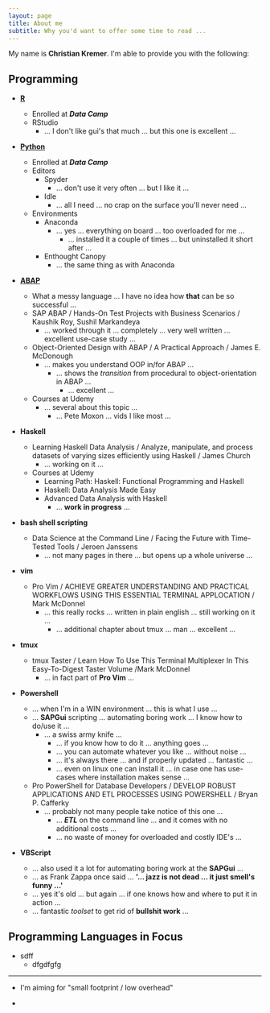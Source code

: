 ```yaml
---
layout: page
title: About me
subtitle: Why you'd want to offer some time to read ...
---
```


My name is **__Christian Kremer__**. I'm able to provide you with the following:

## **Programming**  

  + [**R**](http://data-digger.net/images/DataScientistWithR.pdf)
    + Enrolled at _**Data Camp**_
    + RStudio
      + ... I don't like gui's that much ... but this one is excellent ... 
  
  + [**Python**](http://data-digger.net/images/DataAnalystWithPython.pdf)
    + Enrolled at _**Data Camp**_
    + Editors
      + Spyder
        + ... don't use it very often ... but I like it ... 
      + Idle
        + ... all I need ... no crap on the surface you'll never need ...
    + Environments
      + Anaconda
        + ... yes ... everything on board ... too overloaded for me ...
          + ... installed it a couple of times ... but uninstalled it short after ...
      + Enthought Canopy
        + ... the same thing as with Anaconda
      
  + [**ABAP**](http://data-digger.net/images/sap_cert.JPG)
    + What a messy language ... I have no idea how **that** can be so successful ...  
    + SAP ABAP / Hands-On Test Projects with Business Scenarios / Kaushik Roy, Sushil Markandeya
      + ... worked through it ... completely ... very well written ... excellent use-case study ...  
    + Object-Oriented Design with ABAP / A Practical Approach / James E. McDonough
      + ... makes you understand OOP in/for ABAP ...
        + ... shows the _transition_ from procedural to object-orientation in ABAP ...
          + ... excellent ...
    + Courses at Udemy
      + ... several about this topic ...
        + ... Pete Moxon ... vids I like most ... 
  
  + **Haskell**
    + Learning Haskell Data Analysis / Analyze, manipulate, and process datasets of varying sizes efficiently using Haskell / James Church
      + ... working on it ...
    + Courses at Udemy
      + Learning Path: Haskell: Functional Programming and Haskell
      + Haskell: Data Analysis Made Easy
      + Advanced Data Analysis with Haskell
        + ... **work in progress** ...
  
  + **bash shell scripting**
    + Data Science at the Command Line / Facing the Future with Time-Tested Tools / Jeroen Janssens
      + ... not many pages in there ... but opens up a whole universe ... 
  
  + **vim**
    + Pro Vim / ACHIEVE GREATER UNDERSTANDING AND PRACTICAL WORKFLOWS USING THIS ESSENTIAL TERMINAL APPLOCATION / Mark McDonnel
      + ... this really rocks ... written in plain english ... still working on it ... 
        + ... additional chapter about tmux ... man ... excellent ...
  
  + **tmux**
    + tmux Taster / Learn How To Use This Terminal Multiplexer In This Easy-To-Digest Taster Volume /Mark McDonnel
      + ... in fact part of **Pro Vim** ...
      
  + **Powershell**
    + ... when I'm in a WIN environment ... this is what I use ...
    + ... **SAPGui** scripting ... automating boring work ... I know how to do/use it ...
      + ... a swiss army knife ... 
        + ... if you know how to do it ... anything goes ...
        + ... you can automate whatever you like ... without noise ...
        + ... it's always there ... and if properly updated ... fantastic ...
        + ... even on linux one can install it ... in case one has use-cases where installation makes sense ...     
    + Pro PowerShell for Database Developers / DEVELOP ROBUST APPLICATIONS AND ETL PROCESSES USING POWERSHELL / Bryan P. Cafferky
      + ... probably not many people take notice of this one ... 
        + ... **_ETL_** on the command line ... and it comes with no additional costs ...
        + ... no waste of money for overloaded and costly IDE's ...
        
  + **VBScript**
    + ... also used it a lot for automating boring work at the **SAPGui** ...
    + ... as Frank Zappa once said ... **'... jazz is not dead ... it just smell's funny ...'**
    + ... yes it's old ... but again ... if one knows how and where to put it in action ... 
    + ... fantastic _toolset_ to get rid of **bullshit work** ... 
    
##  **Programming Languages in Focus**  
   + sdff
        + dfgdfgfg
----  

- I'm aiming for "small footprint / low overhead"

- 

  
  


